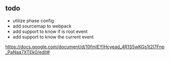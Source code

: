 todo 
-----------------
* utilize phase config 
* add sourcemap to webpack
* add support to know if is root event
* add support to know the current event


https://docs.google.com/document/d/10fmlEYIHcyead_4R1S5wKGs1t2I7Fnp_PaNaa7XTEk0/edit#
